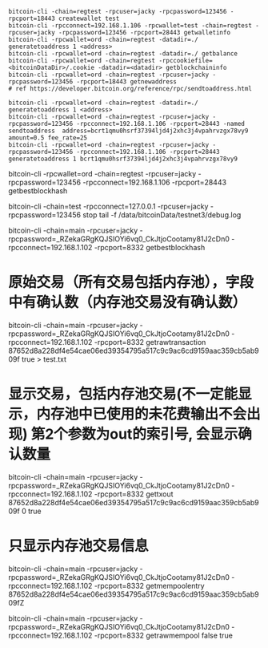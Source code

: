 ```shell
bitcoin-cli -chain=regtest -rpcuser=jacky -rpcpassword=123456 -rpcport=18443 createwallet test
bitcoin-cli -rpcconnect=192.168.1.106 -rpcwallet=test -chain=regtest -rpcuser=jacky -rpcpassword=123456 -rpcport=28443 getwalletinfo
bitcoin-cli -rpcwallet=ord -chain=regtest -datadir=./ generatetoaddress 1 <address>
bitcoin-cli -rpcwallet=ord -chain=regtest -datadir=./ getbalance
bitcoin-cli -rpcwallet=ord -chain=regtest -rpccookiefile=<bitcoinDataDir>/.cookie -datadir=<datadir> getblockchaininfo
bitcoin-cli -rpcwallet=ord -chain=regtest -rpcuser=jacky -rpcpassword=123456 -rpcport=18443 getnewaddress
# ref https://developer.bitcoin.org/reference/rpc/sendtoaddress.html

bitcoin-cli -rpcwallet=ord -chain=regtest -datadir=./ generatetoaddress 1 <address>
bitcoin-cli -rpcwallet=ord -chain=regtest -rpcuser=jacky -rpcpassword=123456 -rpcconnect=192.168.1.106 -rpcport=28443 -named sendtoaddress  address=bcrt1qmu0hsrf37394ljd4j2xhc3j4vpahrvzgx78vy9 amount=0.5 fee_rate=25
bitcoin-cli -rpcwallet=ord -chain=regtest -rpcuser=jacky -rpcpassword=123456 -rpcconnect=192.168.1.106 -rpcport=28443 generatetoaddress 1 bcrt1qmu0hsrf37394ljd4j2xhc3j4vpahrvzgx78vy9
```

bitcoin-cli -rpcwallet=ord -chain=regtest -rpcuser=jacky -rpcpassword=123456 -rpcconnect=192.168.1.106 -rpcport=28443 getbestblockhash

bitcoin-cli -chain=test -rpcconnect=127.0.0.1 -rpcuser=jacky -rpcpassword=123456 stop
tail -f /data/bitcoinData/testnet3/debug.log

bitcoin-cli -chain=main -rpcuser=jacky -rpcpassword=_RZekaGRgKQJSIOYi6vq0_CkJtjoCootamy81J2cDn0 -rpcconnect=192.168.1.102 -rpcport=8332 getbestblockhash

# 原始交易（所有交易包括内存池），字段中有确认数（内存池交易没有确认数）
bitcoin-cli -chain=main -rpcuser=jacky -rpcpassword=_RZekaGRgKQJSIOYi6vq0_CkJtjoCootamy81J2cDn0 -rpcconnect=192.168.1.102 -rpcport=8332 getrawtransaction 87652d8a228df4e54cae06ed39354795a517c9c9ac6cd9159aac359cb5ab909f true > test.txt
# 显示交易，包括内存池交易(不一定能显示，内存池中已使用的未花费输出不会出现) 第2个参数为out的索引号, 会显示确认数量
bitcoin-cli -chain=main -rpcuser=jacky -rpcpassword=_RZekaGRgKQJSIOYi6vq0_CkJtjoCootamy81J2cDn0 -rpcconnect=192.168.1.102 -rpcport=8332 gettxout 87652d8a228df4e54cae06ed39354795a517c9c9ac6cd9159aac359cb5ab909f 0 true
# 只显示内存池交易信息
bitcoin-cli -chain=main -rpcuser=jacky -rpcpassword=_RZekaGRgKQJSIOYi6vq0_CkJtjoCootamy81J2cDn0 -rpcconnect=192.168.1.102 -rpcport=8332 getmempoolentry 87652d8a228df4e54cae06ed39354795a517c9c9ac6cd9159aac359cb5ab909fZ

bitcoin-cli -chain=main -rpcuser=jacky -rpcpassword=_RZekaGRgKQJSIOYi6vq0_CkJtjoCootamy81J2cDn0 -rpcconnect=192.168.1.102 -rpcport=8332 getrawmempool false true


